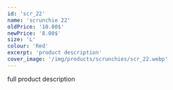 ```yaml
---
id: 'scr_22'
name: 'scrunchie 22'
oldPrice: '10.00$'
newPrice: '8.00$'
size: 'L'
colour: 'Red'
excerpt: 'product description'
cover_image: '/img/products/scrunchies/scr_22.webp'
---
```

full product description
